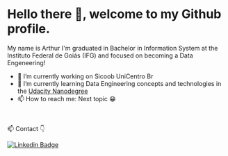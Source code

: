 <!--
**ArthurGuilarde/ArthurGuilarde** is a ✨ _special_ ✨ repository because its `README.md` (this file) appears on your GitHub profile.

Here are some ideas to get you started:

- 🔭 I’m currently working on ...
- 🌱 I’m currently learning ...
- 👯 I’m looking to collaborate on ...
- 🤔 I’m looking for help with ...
- 💬 Ask me about ...
- 📫 How to reach me: ...
- 😄 Pronouns: ...
- ⚡ Fun fact: ...
-->

# Hello there :wave:, welcome to my Github profile.
My name is Arthur I'm graduated in Bachelor in Information System at the Instituto Federal de Goiás (IFG) and focused on becoming a Data Engeneering!
- 🔭 I’m currently working on Sicoob UniCentro Br
- 🌱 I’m currently learning Data Engineering concepts and technologies in the [Udacity Nanodegree](https://github.com/ArthurGuilarde/Nanodegree-Data-Engineering)
- 📫 How to reach me: Next topic 😁


<br />

📫  Contact 👇

<!-- [![Gmail Badge](https://img.shields.io/badge/Gmail-D14836?style=for-the-badge&logo=gmail&logoColor=white)](arthur.nemi.g@gmail.com) -->
[![Linkedin Badge](https://img.shields.io/badge/LinkedIn-0077B5?style=for-the-badge&logo=linkedin&logoColor=white)](https://www.linkedin.com/in/arthurguilarde/)
<!-- [![Instagram Badge](https://img.shields.io/badge/Instagram-E4405F?style=for-the-badge&logo=instagram&logoColor=white)]() -->
